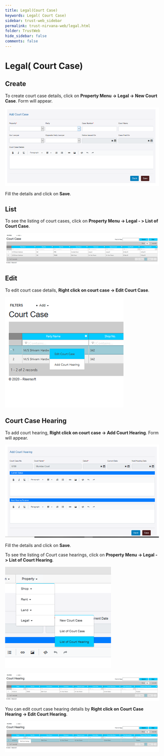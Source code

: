 ```yaml
---
title: Legal(Court Case)
keywords: Legal( Court Case)
sidebar: trust-web_sidebar
permalink: trust-nirvana-web/legal.html
folder: TrustWeb
hide_sidebar: false
comments: false
---
```



# Legal( Court Case)

## Create


To create court case details, click on **Property Menu -> Legal -> New Court Case**. Form will appear.

![](/images/newcourtcaseform.png)


Fill the details and click on **Save**.

## List

To see the listing of court cases, click on **Property Menu -> Legal - > List of Court Case**.

![](/images/listofcourtcase.png)

## Edit

To edit court case details, **Right click on court case -> Edit Court Case**.

![](/images/editcourtcase.png)

## Court Case Hearing 

To add court hearing, **Right click on court case -> Add Court Hearing**. Form will appear.

![](/images/newcourthearing.png)

Fill the details and click on **Save**.


To see the listing of Court case hearings, click on **Property Menu -> Legal -> List of Court Hearing**.

![](/images/listofcourthearing.png)

![](/images/listofcourthearings.png)

You can edit court case hearing details by **Right click on Court Case Hearing -> Edit Court Hearing**.

![](/images/editcourthearing.png)






















